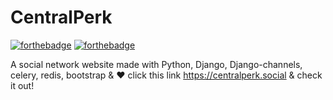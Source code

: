 # CentralPerk
[![forthebadge](https://forthebadge.com/images/badges/made-with-python.svg)](https://forthebadge.com)
[![forthebadge](https://forthebadge.com/images/badges/powered-by-electricity.svg)](https://forthebadge.com)

A social network website made with Python, Django, Django-channels, celery, redis, bootstrap & ♥
click this link https://centralperk.social & check it out!
